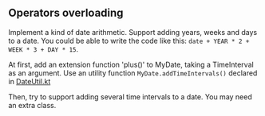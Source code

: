 ## Operators overloading

Implement a kind of date arithmetic. Support adding years, weeks and days to a date.
You could be able to write the code like this: `date + YEAR * 2 + WEEK * 3 + DAY * 15`.

At first, add an extension function 'plus()' to MyDate, taking a TimeInterval as an argument.
Use an utility function `MyDate.addTimeIntervals()` declared in
[DateUtil.kt](date_util_file2)

Then, try to support adding several time intervals to a date.
You may need an extra class.